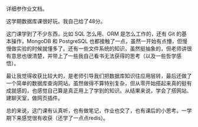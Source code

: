 详细参作业文档。


这学期数据库课很好玩。我自己给了48分。


这门课学到了不少东西，比如 SQL 怎么用、ORM 是怎么工作的，还有 Git 的基本操作，MongoDB 和 PostgreSQL 也都接触了一点，虽然一开始有点懵，但慢慢做实验的时候就懂多了。还有一些文件系统的知识，虽然挺抽象的，但老师讲很有意思也很清楚，并带上了一些我自己看书无法获得的思考（以及一些哲学感悟）。



最让我觉得收获比较大的，是老师引导我们把数据库知识往应用层转，最后还做了一个简单的数据库查询网站。虽然做得不算特别复杂，但从零开始搭起来真的挺有成就感的，也感觉自己算是真正用上了学到的知识。从结果来说，学会了搭网站、建聊天室，做网页插件。



总的来说，这门课有认真听，也有做笔记，作业也交了，也有课后的小思考。一学期下来感觉很有收获（还学了一点点redis）。


